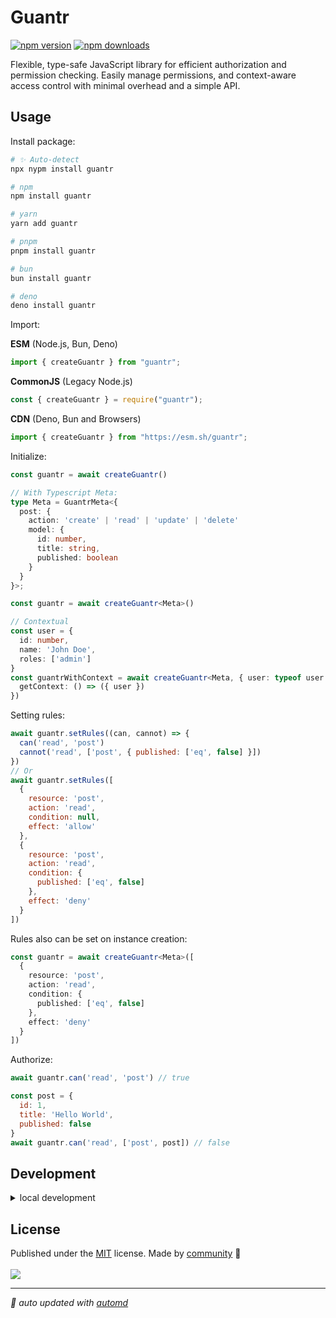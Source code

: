 # Guantr

<!-- automd:badges color=yellow -->

[![npm version](https://img.shields.io/npm/v/guantr?color=yellow)](https://npmjs.com/package/guantr)
[![npm downloads](https://img.shields.io/npm/dm/guantr?color=yellow)](https://npm.chart.dev/guantr)

<!-- /automd -->

Flexible, type-safe JavaScript library for efficient authorization and permission checking. Easily manage permissions, and context-aware access control with minimal overhead and a simple API.

## Usage

Install package:

<!-- automd:pm-install -->

```sh
# ✨ Auto-detect
npx nypm install guantr

# npm
npm install guantr

# yarn
yarn add guantr

# pnpm
pnpm install guantr

# bun
bun install guantr

# deno
deno install guantr
```

<!-- /automd -->

Import:

<!-- automd:jsimport cjs cdn name="guantr" imports="createGuantr" -->

**ESM** (Node.js, Bun, Deno)

```js
import { createGuantr } from "guantr";
```

**CommonJS** (Legacy Node.js)

```js
const { createGuantr } = require("guantr");
```

**CDN** (Deno, Bun and Browsers)

```js
import { createGuantr } from "https://esm.sh/guantr";
```

<!-- /automd -->

Initialize:

```ts
const guantr = await createGuantr()

// With Typescript Meta:
type Meta = GuantrMeta<{
  post: {
    action: 'create' | 'read' | 'update' | 'delete'
    model: {
      id: number,
      title: string,
      published: boolean
    }
  }
}>;

const guantr = await createGuantr<Meta>()

// Contextual
const user = {
  id: number,
  name: 'John Doe',
  roles: ['admin']
}
const guantrWithContext = await createGuantr<Meta, { user: typeof user }>({
  getContext: () => ({ user })
})

```

Setting rules:

```js
await guantr.setRules((can, cannot) => {
  can('read', 'post')
  cannot('read', ['post', { published: ['eq', false] }])
})
// Or
await guantr.setRules([
  {
    resource: 'post',
    action: 'read',
    condition: null,
    effect: 'allow'
  },
  {
    resource: 'post',
    action: 'read',
    condition: {
      published: ['eq', false]
    },
    effect: 'deny'
  }
])
```

Rules also can be set on instance creation:

```ts
const guantr = await createGuantr<Meta>([
  {
    resource: 'post',
    action: 'read',
    condition: {
      published: ['eq', false]
    },
    effect: 'deny'
  }
])
```

Authorize:

```js
await guantr.can('read', 'post') // true

const post = {
  id: 1,
  title: 'Hello World',
  published: false
}
await guantr.can('read', ['post', post]) // false

```

## Development

<details>

<summary>local development</summary>

- Clone this repository
- Install latest LTS version of [Node.js](https://nodejs.org/en/)
- Enable [Corepack](https://github.com/nodejs/corepack) using `corepack enable`
- Install dependencies using `pnpm install`
- Run interactive tests using `pnpm dev`

</details>

## License

<!-- automd:contributors license=MIT -->

Published under the [MIT](https://github.com/Hrdtr/guantr/blob/main/LICENSE) license.
Made by [community](https://github.com/Hrdtr/guantr/graphs/contributors) 💛
<br><br>
<a href="https://github.com/Hrdtr/guantr/graphs/contributors">
<img src="https://contrib.rocks/image?repo=Hrdtr/guantr" />
</a>

<!-- /automd -->

<!-- automd:with-automd -->

---

_🤖 auto updated with [automd](https://automd.unjs.io)_

<!-- /automd -->
